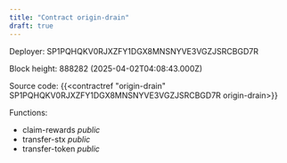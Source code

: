 ```yaml
---
title: "Contract origin-drain"
draft: true
---
```

Deployer: SP1PQHQKV0RJXZFY1DGX8MNSNYVE3VGZJSRCBGD7R


 



Block height: 888282 (2025-04-02T04:08:43.000Z)

Source code: {{<contractref "origin-drain" SP1PQHQKV0RJXZFY1DGX8MNSNYVE3VGZJSRCBGD7R origin-drain>}}

Functions:

* claim-rewards _public_
* transfer-stx _public_
* transfer-token _public_

